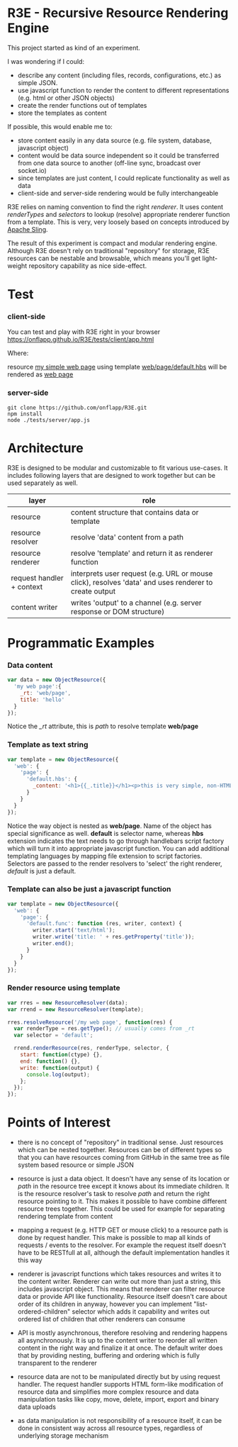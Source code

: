 # R3E - Recursive Resource Rendering Engine

This project started as kind of an experiment.

I was wondering if I could:
- describe any content (including files, records, configurations, etc.) as simple JSON.
- use javascript function to render the content to different representations (e.g. html or other JSON objects)
- create the render functions out of templates
- store the templates as content

If possible, this would enable me to:
- store content easily in any data source (e.g. file system, database, javascript object)
- content would be data source independent so it could be transferred from one data source to another (off-line sync, broadcast over socket.io)
- since templates are just content, I could replicate functionality as well as data
- client-side and server-side rendering would be fully interchangeable

R3E relies on naming convention to find the right *renderer*. It uses content *renderTypes* and *selectors* to lookup (resolve) appropriate renderer function from a template. This is very, very loosely based on concepts introduced by [Apache Sling](https://sling.apache.org/documentation/the-sling-engine/url-to-script-resolution.html).

The result of this experiment is compact and modular rendering engine.
Although R3E doesn't rely on traditional "repository" for storage, R3E resources can be nestable and browsable, which means you'll get light-weight repository capability as nice side-effect.

# Test

### client-side

You can test and play with R3E right in your browser https://onflapp.github.io/R3E/tests/client/app.html

Where:

resource <a href="https://onflapp.github.io/R3E/tests/client/app.html#/content/my%20simple%20web%20page.x-res-list" target="_blank">my simple web page</a>
using template <a href="https://onflapp.github.io/R3E/tests/client/app.html#/user-templates/web/page/default.hbs.x-edit" target="_blank">web/page/default.hbs</a>
will be rendered as <a href="https://onflapp.github.io/R3E/tests/client/app.html#/content/my%20simple%20web%20page">web page</a>

### server-side

```
git clone https://github.com/onflapp/R3E.git
npm install
node ./tests/server/app.js
```

# Architecture

R3E is designed to be modular and customizable to fit various use-cases. It includes following layers that are designed to work together but can be used separately as well.

| layer                      | role                                                                                                  |
| -------------------------- | ----------------------------------------------------------------------------------------------------- |
| resource                   | content structure that contains data or template                                                      |
| resource resolver          | resolve 'data' content from a path                                                                    |
| resource renderer          | resolve 'template' and return it as renderer function                                                 |
| request handler + context  | interprets user request (e.g. URL or mouse click), resolves 'data' and uses renderer to create output |
| content writer             | writes 'output' to a channel (e.g. server response or DOM structure)                                  |

# Programmatic Examples

### Data content

```javascript
var data = new ObjectResource({
  'my web page':{
    _rt: 'web/page',
    title: 'hello'
  }
});

```

Notice the *_rt* attribute, this is *path* to resolve template **web/page**


### Template as text string

```javascript
var template = new ObjectResource({
  'web': {
    'page': {
      'default.hbs': {
        _content: '<h1>{{_.title}}</h1><p>this is very simple, non-HTML-compliant page</p>'
      }
    }
  }
});

```

Notice the way object is nested as **web/page**. Name of the object has special significance as well. **default** is selector name, whereas **hbs** extension indicates the text needs to go through handlebars script factory which will turn it into appropriate javascript function. You can add additional templating languages by mapping file extension to script factories. Selectors are passed to the render resolvers to 'select' the right renderer, *default* is just a default.

### Template can also be just a javascript function

```javascript
var template = new ObjectResource({
  'web': {
    'page': {
      'default.func': function (res, writer, context) {
        writer.start('text/html');
        writer.write('title: ' + res.getProperty('title'));
        writer.end();
      }
    }
  }
});

```

### Render resource using template

```javascript
var rres = new ResourceResolver(data);
var rrend = new ResourceResolver(template);

rres.resolveResource('/my web page', function(res) {
  var renderType = res.getType(); // usually comes from _rt
  var selector = 'default';

  rrend.renderResource(res, renderType, selector, {
    start: function(ctype) {},
    end: function() {},
    write: function(output) {
      console.log(output);
    };
  });
});

```


# Points of Interest

- there is no concept of "repository" in traditional sense. Just resources which can be nested together. Resources can be of different types so that you can have resources coming from GitHub in the same tree as file system based resource or simple JSON

- resource is just a data object. It doesn't have any sense of its location or *path* in the resource tree except it knows about its immediate children. It is the resource resolver's task to resolve *path* and return the right resource pointing to it. This makes it possible to have combine different resource trees together. This could be used for example for separating rendering template from content

- mapping a request (e.g. HTTP GET or mouse click) to a resource path is done by request handler. This make is possible to map all kinds of requests / events to the resolver. For example the request itself doesn't have to be RESTfull at all, although the default implementation handles it this way

- renderer is javascript functions which takes resources and writes it to the content writer. Renderer can write out more than just a string, this includes javascript object. This means that renderer can filter resource data or provide API like functionality. Resource itself doesn't care about order of its children in anyway, however you can implement "list-ordered-children" selector which adds it capability and writes out ordered list of children that other renderers can consume

- API is mostly asynchronous, therefore resolving and rendering happens all asynchronously. It is up to the content writer to reorder all written content in the right way and finalize it at once. The default writer does that by providing nesting, buffering and ordering which is fully transparent to the renderer

- resource data are not to be manipulated directly but by using request handler. The request handler supports HTML form-like modification of resource data and simplifies more complex resource and data manipulation tasks like copy, move, delete, import, export and binary data uploads

- as data manipulation is not responsibility of a resource itself, it can be done in consistent way across all resource types, regardless of underlying storage mechanism
